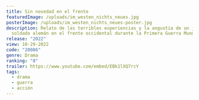 ```yaml
---
title: Sin novedad en el frente
featuredImage: /uploads/im_westen_nichts_neues.jpg
posterImage: /uploads/im_westen_nichts_neues-poster.jpg
description: Relato de las terribles experiencias y la angustia de un joven
  soldado alemán en el frente occidental durante la Primera Guerra Mundial.
release: "2022"
view: 10-29-2022
code: "20086"
genre: Drama
ranking: "8"
trailer: https://www.youtube.com/embed/EBk1lXQ7rcY
tags:
  - drama
  - guerra
  - acción
---
```

